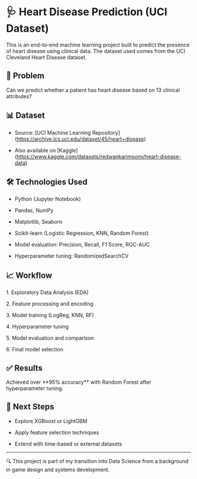 # 🩺 Heart Disease Prediction (UCI Dataset)



This is an end-to-end machine learning project built to predict the presence of heart disease using clinical data. The dataset used comes from the UCI Cleveland Heart Disease dataset.



## 🧠 Problem



Can we predict whether a patient has heart disease based on 13 clinical attributes?



## 📊 Dataset



- Source: \[UCI Machine Learning Repository](https://archive.ics.uci.edu/dataset/45/heart+disease)

- Also available on \[Kaggle](https://www.kaggle.com/datasets/redwankarimsony/heart-disease-data)



## 🛠️ Technologies Used



- Python (Jupyter Notebook)

- Pandas, NumPy

- Matplotlib, Seaborn

- Scikit-learn (Logistic Regression, KNN, Random Forest)

- Model evaluation: Precision, Recall, F1 Score, ROC-AUC

- Hyperparameter tuning: RandomizedSearchCV



## 📈 Workflow



1\. Exploratory Data Analysis (EDA)

2\. Feature processing and encoding

3\. Model training (LogReg, KNN, RF)

4\. Hyperparameter tuning

5\. Model evaluation and comparison

6\. Final model selection



## ✅ Results



Achieved over \*\*95% accuracy\*\* with Random Forest after hyperparameter tuning.



## 🧭 Next Steps



- Explore XGBoost or LightGBM

- Apply feature selection techniques

- Extend with time-based or external datasets



---



🔍 This project is part of my transition into Data Science from a background in game design and systems development.





